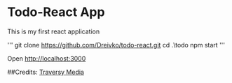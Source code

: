 # Todo-React App
This is my first react application

'''
git clone https://github.com/Dreivko/todo-react.git
cd .\todo
npm start
'''

Open [http://localhost:3000](http://localhost:3000)

##Credits:
[Traversy Media](https://www.youtube.com/watch?v=sBws8MSXN7A)


